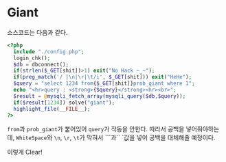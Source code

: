 # Giant

소스코드는 다음과 같다.

```php
<?php 
  include "./config.php"; 
  login_chk(); 
  $db = dbconnect(); 
  if(strlen($_GET[shit])>1) exit("No Hack ~_~"); 
  if(preg_match('/ |\n|\r|\t/i', $_GET[shit])) exit("HeHe"); 
  $query = "select 1234 from{$_GET[shit]}prob_giant where 1"; 
  echo "<hr>query : <strong>{$query}</strong><hr><br>"; 
  $result = @mysqli_fetch_array(mysqli_query($db,$query)); 
  if($result[1234]) solve("giant"); 
  highlight_file(__FILE__); 
?>
```

`from`과 `prob_giant`가 붙어있어 `query`가 작동을 안한다. 따라서 공백을 넣어줘야하는데, `WhiteSpace`와 `\n`, `\r`, `\t`가 막혀서 ```과`` \`값을 넣어 공백을 대체해줄 예정이다.

이렇게 Clear!

